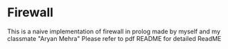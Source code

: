 # Firewall
This is a naive implementation of firewall in prolog made by myself and my classmate "Aryan Mehra"
Please refer to pdf README for detailed ReadME

